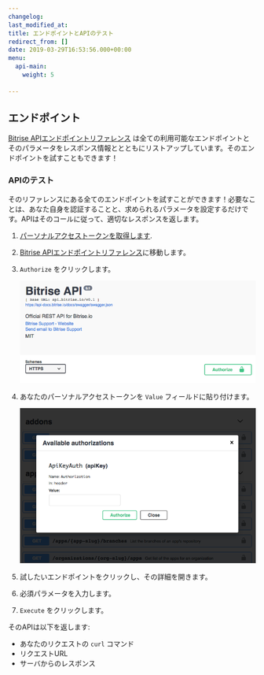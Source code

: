 ```yaml
---
changelog: 
last_modified_at: 
title: エンドポイントとAPIのテスト
redirect_from: []
date: 2019-03-29T16:53:56.000+00:00
menu:
  api-main:
    weight: 5

---
```

## エンドポイント

[Bitrise APIエンドポイントリファレンス](https://api-docs.bitrise.io) は全ての利用可能なエンドポイントとそのパラメータをレスポンス情報ととともにリストアップしています。そのエンドポイントを試すこともできます！

### APIのテスト

そのリファレンスにある全てのエンドポイントを試すことができます！必要なことは、あなた自身を認証することと、求められるパラメータを設定するだけです。APIはそのコールに従って、適切なレスポンスを返します。

1. [パーソナルアクセストークンを取得します](/api/authentication/#acquiring-a-personal-access-token).
2. [Bitrise APIエンドポイントリファレンス](https://api-docs.bitrise.io)に移動します。
3. `Authorize` をクリックします。

   ![{{ page.title }}](/img/authorize.png)
4. あなたのパーソナルアクセストークンを `Value` フィールドに貼り付けます。

   ![{{ page.title }}](/img/available-auth.png)
5. 試したいエンドポイントをクリックし、その詳細を開きます。
6. 必須パラメータを入力します。
7. `Execute` をクリックします。

そのAPIは以下を返します:

* あなたのリクエストの `curl` コマンド
* リクエストURL
* サーバからのレスポンス